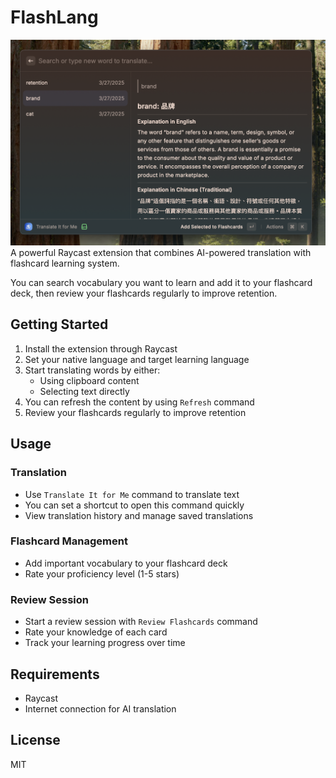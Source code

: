 # FlashLang

![Search Vocabulary](assets/flashlang-0.png)
A powerful Raycast extension that combines AI-powered translation with flashcard learning system.

You can search vocabulary you want to learn and add it to your flashcard deck,
then review your flashcards regularly to improve retention.

## Getting Started

1. Install the extension through Raycast
2. Set your native language and target learning language
3. Start translating words by either:
   - Using clipboard content
   - Selecting text directly
4. You can refresh the content by using `Refresh` command
5. Review your flashcards regularly to improve retention

## Usage

### Translation

- Use `Translate It for Me` command to translate text
- You can set a shortcut to open this command quickly
- View translation history and manage saved translations

### Flashcard Management

- Add important vocabulary to your flashcard deck
- Rate your proficiency level (1-5 stars)

### Review Session

- Start a review session with `Review Flashcards` command
- Rate your knowledge of each card
- Track your learning progress over time

## Requirements

- Raycast
- Internet connection for AI translation

## License

MIT

